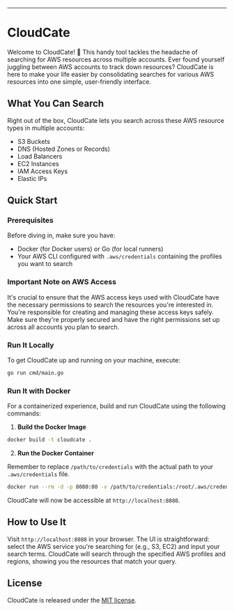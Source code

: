 ---

# CloudCate

Welcome to CloudCate! 🚀 This handy tool tackles the headache of searching for AWS resources across multiple accounts. Ever found yourself juggling between AWS accounts to track down resources? CloudCate is here to make your life easier by consolidating searches for various AWS resources into one simple, user-friendly interface.

## What You Can Search

Right out of the box, CloudCate lets you search across these AWS resource types in multiple accounts:
- S3 Buckets
- DNS (Hosted Zones or Records)
- Load Balancers
- EC2 Instances
- IAM Access Keys
- Elastic IPs

## Quick Start

### Prerequisites

Before diving in, make sure you have:
- Docker (for Docker users) or Go (for local runners)
- Your AWS CLI configured with `.aws/credentials` containing the profiles you want to search

### Important Note on AWS Access

It's crucial to ensure that the AWS access keys used with CloudCate have the necessary permissions to search the resources you're interested in. You're responsible for creating and managing these access keys safely. Make sure they're properly secured and have the right permissions set up across all accounts you plan to search.

### Run It Locally

To get CloudCate up and running on your machine, execute:

```bash
go run cmd/main.go
```

### Run It with Docker

For a containerized experience, build and run CloudCate using the following commands:

1. **Build the Docker Image**

```bash
docker build -t cloudcate .
```

2. **Run the Docker Container**

Remember to replace `/path/to/credentials` with the actual path to your `.aws/credentials` file.

```bash
docker run --rm -d -p 8080:80 -v /path/to/credentials:/root/.aws/credentials cloudcate:latest
```

CloudCate will now be accessible at `http://localhost:8080`.

## How to Use It

Visit `http://localhost:8080` in your browser. The UI is straightforward: select the AWS service you're searching for (e.g., S3, EC2) and input your search terms. CloudCate will search through the specified AWS profiles and regions, showing you the resources that match your query.


## License

CloudCate is released under the [MIT license](https://choosealicense.com/licenses/mit/).
